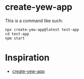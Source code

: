 # create-yew-app

This is a command like such:

```shell
npx create-yew-app@latest test-app
cd test-app
npm start
```

# Inspiration

- [create-yew-app](https://github.com/jetli/create-yew-app)
